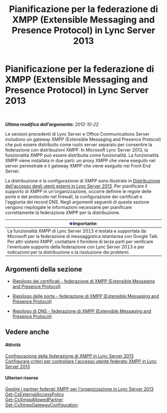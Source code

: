 ﻿---
title: Pianificazione per la federazione di XMPP (Extensible Messaging and Presence Protocol) in Lync Server 2013
TOCTitle: Pianificazione per la federazione di XMPP (Extensible Messaging and Presence Protocol) in Lync Server 2013
ms:assetid: 952b33e2-1f58-4831-9a39-1dfec2a316ad
ms:mtpsurl: https://technet.microsoft.com/it-it/library/JJ205107(v=OCS.15)
ms:contentKeyID: 49301362
ms.date: 08/24/2015
mtps_version: v=OCS.15
ms.translationtype: HT
---

# Pianificazione per la federazione di XMPP (Extensible Messaging and Presence Protocol) in Lync Server 2013

 

_**Ultima modifica dell'argomento:** 2012-10-22_

Le versioni precedenti di Lync Server e Office Communications Server includono un gateway XMPP (Extensible Messaging and Presence Protocol) che può essere distribuito come ruolo server separato per consentire la federazione con distribuzioni XMPP. In Microsoft Lync Server 2013, la funzionalità XMPP può essere distribuita come funzionalità. La funzionalità XMPP viene installata in due parti: un proxy XMPP che viene eseguito nel server perimetrale e il gateway XMPP che viene eseguito nei Front End Server.

La distribuzione e la configurazione di XMPP sono illustrate in [Distribuzione dell'accesso degli utenti esterni in Lync Server 2013](lync-server-2013-deploying-external-user-access.md). Per pianificare il supporto di XMPP in un'organizzazione, occorre definire le regole delle porte e del protocollo nel firewall, la configurazione dei certificati e l'aggiunta dei record DNS. Negli argomenti seguenti di questa sezione vengono riepilogate le informazioni necessarie per pianificare correttamente la federazione XMPP per la distribuzione.

<table>
<thead>
<tr class="header">
<th><img src="images/Gg412908.important(OCS.15).gif" title="important" alt="important" />Importante:</th>
</tr>
</thead>
<tbody>
<tr class="odd">
<td>La funzionalità XMPP di Lync Server 2013 è testata e supportata da Microsoft per la federazione di messaggistica istantanea con Google Talk. Per altri sistemi XMPP, contattare il fornitore di terze parti per verificare l'eventuale supporto della federazione con Lync Server 2013 e per indicazioni per la distribuzione o la risoluzione dei problemi.</td>
</tr>
</tbody>
</table>


## Argomenti della sezione

  - [Riepilogo dei certificati - federazione di XMPP (Extensible Messaging and Presence Protocol)](lync-server-2013-certificate-summary-extensible-messaging-and-presence-protocol-xmpp-federation.md)

  - [Riepilogo delle porte - federazione di XMPP (Extensible Messaging and Presence Protocol)](lync-server-2013-port-summary-extensible-messaging-and-presence-protocol-xmpp-federation.md)

  - [Riepilogo di DNS - federazione di XMPP (Extensible Messaging and Presence Protocol)](lync-server-2013-dns-summary-extensible-messaging-and-presence-protocol-xmpp-federation.md)

## Vedere anche

#### Attività

[Configurazione della federazione di XMPP in Lync Server 2013](lync-server-2013-setting-up-xmpp-federation.md)  
[Configurare criteri per controllare l'accesso utente federato XMPP in Lync Server 2013](lync-server-2013-configure-policies-to-control-xmpp-federated-user-access.md)  

#### Ulteriori risorse

[Gestire i partner federati XMPP per l'organizzazione in Lync Server 2013](lync-server-2013-manage-xmpp-federated-partners-for-your-organization.md)  
[Get-CsExternalAccessPolicy](https://docs.microsoft.com/en-us/powershell/module/skype/Get-CsExternalAccessPolicy)  
[Get-CsXmppAllowedPartner](https://docs.microsoft.com/en-us/powershell/module/skype/Get-CsXmppAllowedPartner)  
[Get-CsXmppGatewayConfiguration](https://docs.microsoft.com/en-us/powershell/module/skype/Get-CsXmppGatewayConfiguration)

